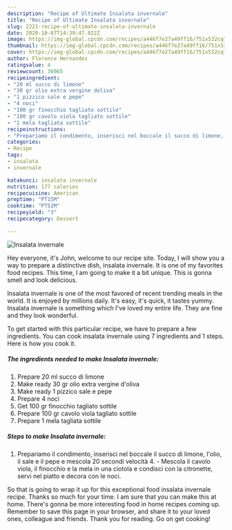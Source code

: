 ```yaml
---
description: "Recipe of Ultimate Insalata invernale"
title: "Recipe of Ultimate Insalata invernale"
slug: 2221-recipe-of-ultimate-insalata-invernale
date: 2020-10-07T14:39:47.022Z
image: https://img-global.cpcdn.com/recipes/a446f7e27a49ff16/751x532cq70/insalata-invernale-recipe-main-photo.jpg
thumbnail: https://img-global.cpcdn.com/recipes/a446f7e27a49ff16/751x532cq70/insalata-invernale-recipe-main-photo.jpg
cover: https://img-global.cpcdn.com/recipes/a446f7e27a49ff16/751x532cq70/insalata-invernale-recipe-main-photo.jpg
author: Florence Hernandez
ratingvalue: 4
reviewcount: 36065
recipeingredient:
- "20 ml succo di limone"
- "30 gr olio extra vergine doliva"
- "1 pizzico sale e pepe"
- "4 noci"
- "100 gr finocchio tagliato sottile"
- "100 gr cavolo viola tagliato sottile"
- "1 mela tagliata sottile"
recipeinstructions:
- "Prepariamo il condimento, inserisci nel boccale il succo di limone, l&#39;olio, il sale e il pepe e mescola 20 secondi velocità 4. Mescola il cavolo viola, il finocchio e la mela in una ciotola e condisci con la citronette, servi nel piatto e decora con le noci."
categories:
- Recipe
tags:
- insalata
- invernale

katakunci: insalata invernale 
nutrition: 177 calories
recipecuisine: American
preptime: "PT15M"
cooktime: "PT52M"
recipeyield: "3"
recipecategory: Dessert

---
```



![Insalata invernale](https://img-global.cpcdn.com/recipes/a446f7e27a49ff16/751x532cq70/insalata-invernale-recipe-main-photo.jpg)

Hey everyone, it's John, welcome to our recipe site. Today, I will show you a way to prepare a distinctive dish, insalata invernale. It is one of my favorites food recipes. This time, I am going to make it a bit unique. This is gonna smell and look delicious.



Insalata invernale is one of the most favored of recent trending meals in the world. It is enjoyed by millions daily. It's easy, it's quick, it tastes yummy. Insalata invernale is something which I've loved my entire life. They are fine and they look wonderful.


To get started with this particular recipe, we have to prepare a few ingredients. You can cook insalata invernale using 7 ingredients and 1 steps. Here is how you cook it.

<!--inarticleads1-->

##### The ingredients needed to make Insalata invernale:

1. Prepare 20 ml succo di limone
1. Make ready 30 gr olio extra vergine d&#39;oliva
1. Make ready 1 pizzico sale e pepe
1. Prepare 4 noci
1. Get 100 gr finocchio tagliato sottile
1. Prepare 100 gr cavolo viola tagliato sottile
1. Prepare 1 mela tagliata sottile




<!--inarticleads2-->

##### Steps to make Insalata invernale:

1. Prepariamo il condimento, inserisci nel boccale il succo di limone, l&#39;olio, il sale e il pepe e mescola 20 secondi velocità 4. - Mescola il cavolo viola, il finocchio e la mela in una ciotola e condisci con la citronette, servi nel piatto e decora con le noci.




So that is going to wrap it up for this exceptional food insalata invernale recipe. Thanks so much for your time. I am sure that you can make this at home. There's gonna be more interesting food in home recipes coming up. Remember to save this page in your browser, and share it to your loved ones, colleague and friends. Thank you for reading. Go on get cooking!
